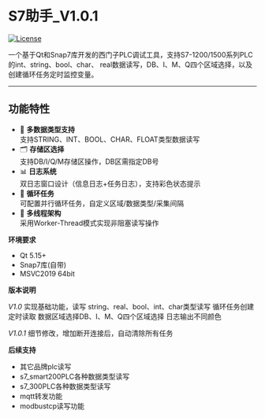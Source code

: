 <!--
 * @Author: Magic
 * @Date: 2025-04-11 21:41:40
 * @LastEditTime: 2025-04-12 09:59:51
 * @node: 
-->
# S7助手_V1.0.1

[![License](https://img.shields.io/badge/License-MIT-blue.svg)](https://opensource.org/licenses/MIT)

一个基于Qt和Snap7库开发的西门子PLC调试工具，支持S7-1200/1500系列PLC的int、string、bool、char、
real数据读写，DB、I、M、Q四个区域选择，以及创建循环任务定时监控变量。

---

## 功能特性

- 🎯 **多数据类型支持**  
  支持STRING、INT、BOOL、CHAR、FLOAT类型数据读写
- 🗂️ **存储区选择**  
  支持DB/I/Q/M存储区操作，DB区需指定DB号
- 📊 **日志系统**  
  双日志窗口设计（信息日志+任务日志），支持彩色状态提示
- 🔄 **循环任务**  
  可配置并行循环任务，自定义区域/数据类型/采集间隔
- 🧵 **多线程架构**  
  采用Worker-Thread模式实现非阻塞读写操作

**环境要求**
   - Qt 5.15+ 
   - Snap7库(自带)
   - MSVC2019 64bit

**版本说明**

*V1.0*
实现基础功能，读写 string、real、bool、int、char类型读写
循环任务创建定时读取
数据区域选择DB、I、M、Q四个区域选择
日志输出不同颜色

*V1.0.1*
细节修改，增加断开连接后，自动清除所有任务

**后续支持**
   - 其它品牌plc读写
   - s7_smart200PLC各种数据类型读写
   - s7_300PLC各种数据类型读写
   - mqtt转发功能
   - modbustcp读写功能
